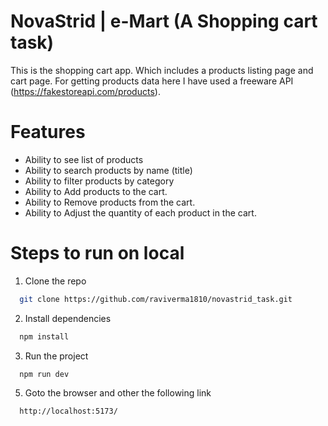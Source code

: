 # NovaStrid | e-Mart (A Shopping cart task)

This is the shopping cart app. Which includes a products listing page and cart page. For getting products data here I have used 
a freeware API (https://fakestoreapi.com/products).

# Features 

- Ability to see list of products
- Ability to search products by name (title)
- Ability to filter products by category
- Ability to Add products to the cart.
- Ability to Remove products from the cart.
- Ability to Adjust the quantity of each product in the cart.

# Steps to run on local

1. Clone the repo

```bash
  git clone https://github.com/raviverma1810/novastrid_task.git
```

2. Install dependencies 

```bash
  npm install
```

3. Run the project 

```bash
  npm run dev
```

5. Goto the browser and other the following link

```bash
  http://localhost:5173/
```

